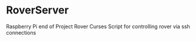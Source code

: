 # RoverServer
Raspberry Pi end of Project Rover
Curses Script for controlling rover via ssh connections
